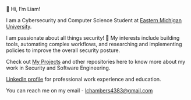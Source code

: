 👋 Hi, I’m Liam!

I am a Cybersecurity and Computer Science Student at [Eastern Michigan University](https://www.emich.edu/).

I am passionate about all things security! 🔐 My interests include building tools, automating complex workflows, and researching and implementing policies to improve the overall security posture.  

Check out [My Projects](https://github.com/liamchambers9/My-Projects) and other repositories here to know more about my work in Security and Software Engineering.

[LinkedIn profile](https://www.linkedin.com/in/liamchambers/) for professional work experience and education.

You can reach me on my email - lchambers4383@gmail.com
<!--
**liamchambers9/liamchambers9** is a ✨ _special_ ✨ repository because its `README.md` (this file) appears on your GitHub profile.

Here are some ideas to get you started:

- 🔭 I’m currently working on ...
- 🌱 I’m currently learning ...
- 👯 I’m looking to collaborate on ...
- 🤔 I’m looking for help with ...
- 💬 Ask me about ...
- 📫 How to reach me: ...
- 😄 Pronouns: ...
- ⚡ Fun fact: ...
-->
